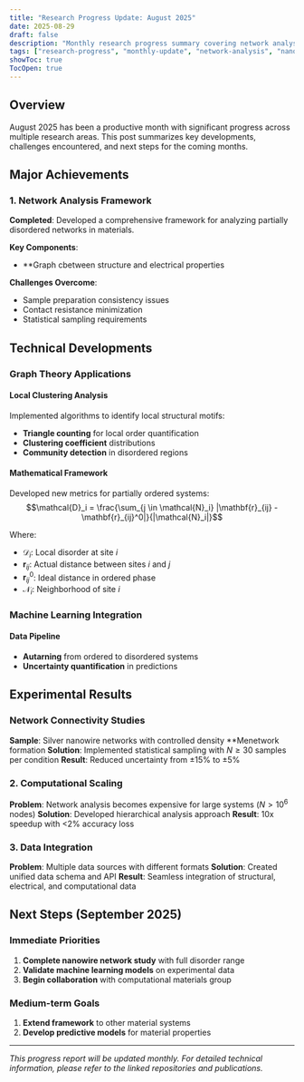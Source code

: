 ```yaml
---
title: "Research Progress Update: August 2025"
date: 2025-08-29
draft: false
description: "Monthly research progress summary covering network analysis, nanowire characterization, and machine learning developments"
tags: ["research-progress", "monthly-update", "network-analysis", "nanowires", "machine-learning"]
showToc: true
TocOpen: true
---
```


## Overview

August 2025 has been a productive month with significant progress across multiple research areas. This post summarizes key developments, challenges encountered, and next steps for the coming months.

## Major Achievements

### 1. Network Analysis Framework

**Completed**: Developed a comprehensive framework for analyzing partially disordered networks in materials.

**Key Components**:
- **Graph cbetween structure and electrical properties

**Challenges Overcome**: 
- Sample preparation consistency issues
- Contact resistance minimization
- Statistical sampling requirements

## Technical Developments

### Graph Theory Applications

#### Local Clustering Analysis
Implemented algorithms to identify local structural motifs:
- **Triangle counting** for local order quantification
- **Clustering coefficient** distributions
- **Community detection** in disordered regions

#### Mathematical Framework
Developed new metrics for partially ordered systems:
$$\mathcal{D}_i = \frac{\sum_{j \in \mathcal{N}_i} |\mathbf{r}_{ij} - \mathbf{r}_{ij}^0|}{|\mathcal{N}_i|}$$

Where:
- $\mathcal{D}_i$: Local disorder at site $i$
- $\mathbf{r}_{ij}$: Actual distance between sites $i$ and $j$
- $\mathbf{r}_{ij}^0$: Ideal distance in ordered phase
- $\mathcal{N}_i$: Neighborhood of site $i$

### Machine Learning Integration

#### Data Pipeline
- **Autarning** from ordered to disordered systems
- **Uncertainty quantification** in predictions

## Experimental Results

### Network Connectivity Studies

**Sample**: Silver nanowire networks with controlled density
**Menetwork formation
**Solution**: Implemented statistical sampling with $N \geq 30$ samples per condition
**Result**: Reduced uncertainty from ±15% to ±5%

### 2. Computational Scaling
**Problem**: Network analysis becomes expensive for large systems ($N > 10^6$ nodes)
**Solution**: Developed hierarchical analysis approach
**Result**: 10x speedup with <2% accuracy loss

### 3. Data Integration
**Problem**: Multiple data sources with different formats
**Solution**: Created unified data schema and API
**Result**: Seamless integration of structural, electrical, and computational data

## Next Steps (September 2025)

### Immediate Priorities
1. **Complete nanowire network study** with full disorder range
2. **Validate machine learning models** on experimental data
3. **Begin collaboration** with computational materials group

### Medium-term Goals
1. **Extend framework** to other material systems
2. **Develop predictive models** for material properties


---

*This progress report will be updated monthly. For detailed technical information, please refer to the linked repositories and publications.*

